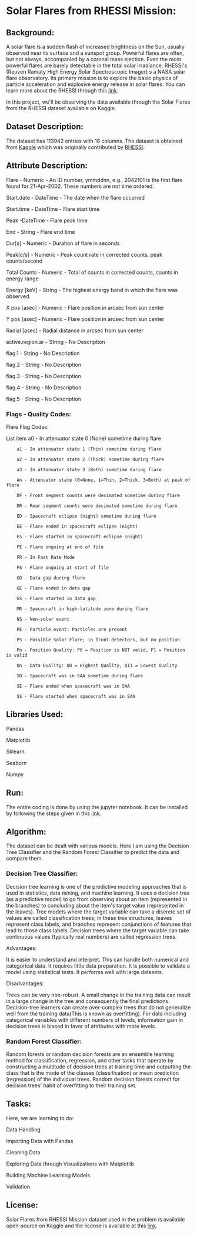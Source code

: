 # Solar Flares from RHESSI Mission:

## Background:

A solar flare is a sudden flash of increased brightness on the Sun, usually observed near its surface and a sunspot group. Powerful flares are often, but not always, accompanied by a coronal mass ejection. Even the most powerful flares are barely detectable in the total solar irradiance. RHESSI's  (Reuven Ramaty High Energy Solar Spectroscopic Imager) s a NASA solar flare observatory. Its primary mission is to explore the basic physics of particle acceleration and explosive energy release in solar flares. You can learn more about the RHESSI through this [link](https://hesperia.gsfc.nasa.gov/hessi/objectives.htm).

In this project, we'll be observing the data available through the Solar Flares from the RHESSI dataset available on Kaggle. 
 
## Dataset Description:

The dataset has 113942 entries with 18 columns. The dataset is obtained from [Kaggle](https://www.kaggle.com/khsamaha/solar-flares-rhessi) which was originally contributed by [RHESSI](https://hesperia.gsfc.nasa.gov/rhessi_data_search/rhessi_data_search_vme.html).

## Attribute Description:

Flare - Numeric - An ID number, ymmddnn, e.g., 2042101 is the first flare found for 21-Apr-2002. 
        These numbers are not time ordered.

Start.date - DateTime - The date when the flare occurred

Start.time - DateTime - Flare start time

Peak -DateTime - Flare peak time

End - String - Flare end time

Dur[s] - Numeric - Duration of flare in seconds

Peak[c/s] - Numeric - Peak count rate in corrected counts, peak counts/second

Total Counts - Numeric -  Total of counts in corrected counts, counts in energy range

Energy [keV] - String - The highest energy band in which the flare was observed.

X pos [asec] -  Numeric -  Flare position in arcsec from sun center

Y pos [asec] - Numeric -  Flare position in arcsec from sun center

Radial [asec] - Radial distance in arcsec from sun center

active.region.ar - String - No Description

flag.1 - String - No Description

flag.2 - String - No Description

flag.3 - String - No Description

flag.4 -  String - No Description

flag.5 -  String - No Description


### Flags - Quality Codes:

Flare Flag Codes:

List item
        a0 - In attenuator state 0 (None) sometime during flare
        
        a1 - In attenuator state 1 (Thin) sometime during flare
        
        a2 - In attenuator state 2 (Thick) sometime during flare
        
        a3 - In attenuator state 3 (Both) sometime during flare
        
        An - Attenuator state (0=None, 1=Thin, 2=Thick, 3=Both) at peak of flare
        
        DF - Front segment counts were decimated sometime during flare
        
        DR - Rear segment counts were decimated sometime during flare
        
        ED - Spacecraft eclipse (night) sometime during flare
        
        EE - Flare ended in spacecraft eclipse (night)
        
        ES - Flare started in spacecraft eclipse (night)
        
        FE - Flare ongoing at end of file
        
        FR - In Fast Rate Mode
        
        FS - Flare ongoing at start of file
        
        GD - Data gap during flare
        
        GE - Flare ended in data gap
        
        GS - Flare started in data gap
        
        MR - Spacecraft in high-latitude zone during flare
        
        NS - Non-solar event
        
        PE - Particle event: Particles are present
        
        PS - Possible Solar Flare; in front detectors, but no position
        
        Pn - Position Quality: P0 = Position is NOT valid, P1 = Position is valid
        
        Qn - Data Quality: Q0 = Highest Quality, Q11 = Lowest Quality
        
        SD - Spacecraft was in SAA sometime during flare
        
        SE - Flare ended when spacecraft was in SAA
        
        SS - Flare started when spacecraft was in SAA

## Libraries Used:

Pandas

Matplotlib

Sklearn

Seaborn

Numpy

## Run:

The entire coding is done by using the jupyter notebook. It can be installed by following the steps given in this [link](https://jupyter.org/install). 

## Algorithm:

The dataset can be dealt with various models. Here I am using the Decision Tree Classifier and the Random Forest Classifier  to predict the data and compare them.  

### Decision Tree Classifier:

Decision tree learning is one of the predictive modeling approaches that is used in statistics, data mining, and machine learning. It uses a decision tree (as a predictive model) to go from observing about an item (represented in the branches) to concluding about the item's target value (represented in the leaves). Tree models where the target variable can take a discrete set of values are called classification trees; in these tree structures, leaves represent class labels, and branches represent conjunctions of features that lead to those class labels. Decision trees where the target variable can take continuous values (typically real numbers) are called regression trees.

Advantages:

It is easier to understand and interpret. This can handle both numerical and categorical data. It requires little data preparation. It is possible to validate a model using statistical tests. It performs well with large datasets.

Disadvantages:

Trees can be very non-robust. A small change in the training data can result in a large change in the tree and consequently the final predictions. Decision-tree learners can create over-complex trees that do not generalize well from the training data(This is known as overfitting). For data including categorical variables with different numbers of levels, information gain in decision trees is biased in favor of attributes with more levels. 

### Random Forest Classifier:

Random forests or random decision forests are an ensemble learning method for classification, regression, and other tasks that operate by constructing a multitude of decision trees at training time and outputting the class that is the mode of the classes (classification) or mean prediction (regression) of the individual trees. Random decision forests correct for decision trees' habit of overfitting to their training set.


## Tasks:

Here, we are learning to do:

Data Handling

Importing Data with Pandas

Cleaning Data

Exploring Data through Visualizations with Matplotlib

Building Machine Learning Models

Validation

## License:

Solar Flares from RHESSI Mission dataset used in the problem is available open-source on Kaggle and the license is available at this [link](https://creativecommons.org/publicdomain/zero/1.0/).
